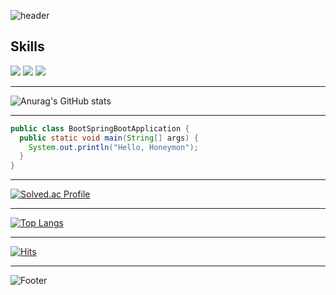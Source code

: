 <!-- 헤더 -->
![header](https://capsule-render.vercel.app/api?type=Slice&color=0:ABD4BE,100:8CAD9C&height=200&section=header&text=Hello%World&fontSize=65)

<!-- 뱃지 -->
<h2>Skills</h2>
<div>
  <!-- JavaScript -->
  <a href="" target="_blank"><img src="https://img.shields.io/badge/JavaScript-F7DF1E?style=flat-square&logo=JavaScript&logoColor=white"/></a>
  <!-- HTML5 -->
  <a href="" target="_blank"><img src="https://img.shields.io/badge/HTML5-E34F26?style=flat-square&logo=HTML5&logoColor=white"/></a>
  <!-- CSS 3 -->
  <a href="" target="_blank"><img src="https://img.shields.io/badge/CSS3-1572B6?style=flat-square&logo=CSS3&logoColor=white"/></a>
</div>

***

<!-- GitHub스탯 -->
![Anurag's GitHub stats](https://github-readme-stats.vercel.app/api?username=mabaem&show_icons=true&theme=radical)

***

```java
public class BootSpringBootApplication {
  public static void main(String[] args) {
    System.out.println("Hello, Honeymon");
  }
}
```

***

<!-- 백준티어 -->
[![Solved.ac Profile](http://mazassumnida.wtf/api/v2/generate_badge?boj=jyeji75)](https://solved.ac/jyeji75/)

***

<!-- GitHub 사용 언어 -->
[![Top Langs](https://github-readme-stats.vercel.app/api/top-langs/?username=mabaem)](https://github.com/mabaem/github-readme-stats)

***

<!-- 방문수 -->
[![Hits](https://hits.seeyoufarm.com/api/count/incr/badge.svg?url=https%3A%2F%2Fgithub.com%2Fmabaem&count_bg=%2379C83D&title_bg=%23555555&icon=&icon_color=%23E7E7E7&title=hits&edge_flat=false)](https://hits.seeyoufarm.com)

***

<!-- 푸터 -->
![Footer](https://capsule-render.vercel.app/api?type=Rect&color=0:ABD4BE,100:8CAD9C&height=10&section=footer)
